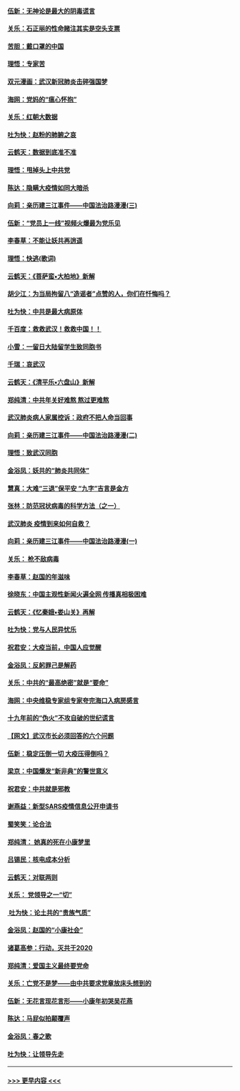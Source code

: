 #### [伍新：无神论是最大的阴毒谎言](../pages/nsc993/n11846129.md?t=02070733) 
#### [关乐：石正丽的性命赌注其实是空头支票](../pages/nsc993/n11846109.md?t=02070733) 
#### [苦胆：戴口罩的中国](../pages/nsc993/n11845576.md?t=02070733) 
#### [理悟：专家苦](../pages/nsc993/n11845564.md?t=02070733) 
#### [双元漫画：武汉新冠肺炎击碎强国梦](../pages/nsc993/n11843320.md?t=02070733) 
#### [海网：党妈的“瘟心怀抱”](../pages/nsc993/n11840740.md?t=02070733) 
#### [关乐：红朝大数据](../pages/nsc993/n11840675.md?t=02070733) 
#### [吐为快：赵粉的肺腑之哀](../pages/nsc993/n11840618.md?t=02070733) 
#### [云鹤天：数据到底准不准](../pages/nsc993/n11840325.md?t=02070733) 
#### [理悟：甩掉头上中共党](../pages/nsc993/n11838826.md?t=02070733) 
#### [陈达：隐瞒大疫情如同大暗杀](../pages/nsc993/n11838771.md?t=02070733) 
#### [向莉：亲历建三江事件——中国法治路漫漫(三)](../pages/nsc993/n11831825.md?t=02070733) 
#### [伍新：“党员上一线”视频火爆最为党乐见](../pages/nsc993/n11838200.md?t=02070733) 
#### [李春草：不能让妖共再逍遥](../pages/nsc993/n11838102.md?t=02070733) 
#### [理悟：快逃(歌词)](../pages/nsc993/n11838083.md?t=02070733) 
#### [云鹤天：《菩萨蛮▪大柏地》新解](../pages/nsc993/n11838059.md?t=02070733) 
#### [胡少江：为当局拘留八“造谣者”点赞的人，你们在忏悔吗？](../pages/nsc993/n11836801.md?t=02070733) 
#### [吐为快：中共是最大病原体](../pages/nsc993/n11836748.md?t=02070733) 
#### [千百度：救救武汉！救救中国！！](../pages/nsc993/n11836145.md?t=02070733) 
#### [小雪：一留日大陆留学生致同胞书](../pages/nsc993/n11834624.md?t=02070733) 
#### [千瑞：哀武汉](../pages/nsc993/n11833647.md?t=02070733) 
#### [云鹤天：《清平乐▪六盘山》新解](../pages/nsc993/n11833611.md?t=02070733) 
#### [郑纯清：中共年关好难熬 熬过更难熬](../pages/nsc993/n11833489.md?t=02070733) 
#### [武汉肺炎病人家属控诉：政府不把人命当回事](../pages/nsc993/n11833205.md?t=02070733) 
#### [向莉：亲历建三江事件——中国法治路漫漫(二)](../pages/nsc993/n11829102.md?t=02070733) 
#### [理悟：致武汉同胞](../pages/nsc993/n11831522.md?t=02070733) 
#### [金浴凤：妖共的“肺炎共同体”](../pages/nsc993/n11829448.md?t=02070733) 
#### [慧真：大难“三退”保平安 “九字”吉言是金方](../pages/nsc993/n11829501.md?t=02070733) 
#### [张林：防范冠状病毒的科学方法（之一）](../pages/nsc993/n11828618.md?t=02070733) 
#### [武汉肺炎 疫情到来如何自救？](../pages/nsc993/n11827632.md?t=02070733) 
#### [向莉：亲历建三江事件——中国法治路漫漫(一)](../pages/nsc993/n11827190.md?t=02070733) 
#### [关乐： 枪不敌病毒](../pages/nsc993/n11826746.md?t=02070733) 
#### [李春草：赵国的年滋味](../pages/nsc993/n11826321.md?t=02070733) 
#### [徐晓东：中国主观性新闻火遍全网 传播真相极困难](../pages/nsc993/n11826508.md?t=02070733) 
#### [云鹤天：《忆秦娥▪娄山关》再解](../pages/nsc993/n11824682.md?t=02070733) 
#### [吐为快：党与人民异忧乐](../pages/nsc993/n11824660.md?t=02070733) 
#### [祝君安：大疫当前，中国人应觉醒](../pages/nsc993/n11821946.md?t=02070733) 
#### [金浴凤：反躬罪己是解药](../pages/nsc993/n11820280.md?t=02070733) 
#### [关乐：中共的“最高绝密”就是“要命”](../pages/nsc993/n11816946.md?t=02070733) 
#### [海网：中央维稳专家组专家夸完海口入病房感言](../pages/nsc993/n11815138.md?t=02070733) 
#### [十九年前的“伪火”不攻自破的世纪谎言](../pages/nsc993/n11813238.md?t=02070733) 
#### [【网文】武汉市长必须回答的六个问题](../pages/nsc993/n11813848.md?t=02070733) 
#### [伍新：稳定压倒一切 大疫压得倒吗？](../pages/nsc993/n11812634.md?t=02070733) 
#### [梁京：中国爆发“新非典”的警世意义](../pages/nsc993/n11812554.md?t=02070733) 
#### [祝君安：中共就是邪教](../pages/nsc993/n11812431.md?t=02070733) 
#### [谢燕益：新型SARS疫情信息公开申请书](../pages/nsc993/n11808840.md?t=02070733) 
#### [蜀笑笑：论合法](../pages/nsc993/n11808064.md?t=02070733) 
#### [郑纯清： 她真的死在小康梦里](../pages/nsc993/n11806623.md?t=02070733) 
#### [吕锡民：核电成本分析](../pages/nsc993/n11806284.md?t=02070733) 
#### [云鹤天：对联两则](../pages/nsc993/n11805957.md?t=02070733) 
#### [关乐： 党领导之一“切”](../pages/nsc993/n11804505.md?t=02070733) 
#### [ 吐为快：论土共的“贵族气质”](../pages/nsc993/n11804490.md?t=02070733) 
#### [金浴凤：赵国的“小康社会”](../pages/nsc993/n11804452.md?t=02070733) 
#### [诸葛高参：行动，灭共于2020](../pages/nsc993/n11804120.md?t=02070733) 
#### [郑纯清：爱国主义最终要党命](../pages/nsc993/n11802197.md?t=02070733) 
#### [关乐：亡党不是梦——由中共要求党章放床头想到的](../pages/nsc993/n11802156.md?t=02070733) 
#### [伍新：无花言现花言形——小康年初哭吴花燕](../pages/nsc993/n11800044.md?t=02070733) 
#### [陈达：马屁似拍颠覆声](../pages/nsc993/n11800010.md?t=02070733) 
#### [金浴凤：春之歌](../pages/nsc993/n11797687.md?t=02070733) 
#### [吐为快：让领导先走](../pages/nsc993/n11797512.md?t=02070733) 

----
#### [ >>> 更早内容 <<< ](../indexes/nsc993-earlier.md)
